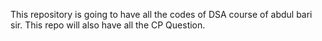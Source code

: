 This repository is going to have all the codes of DSA course of abdul bari sir.
This repo will also have all the CP Question.

